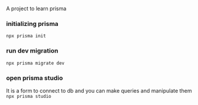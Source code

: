 A project to learn prisma

### initializing prisma
```npx prisma init```

### run dev migration
```npx prisma migrate dev```

### open prisma studio
It is a form to connect to db and you can make queries and manipulate them
```npx prisma studio```
